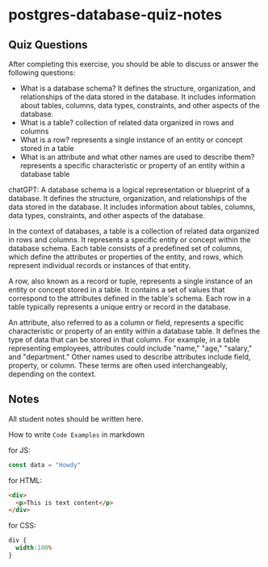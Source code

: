 # postgres-database-quiz-notes

## Quiz Questions

After completing this exercise, you should be able to discuss or answer the following questions:

- What is a database schema?
It defines the structure, organization, and relationships of the data stored in the database. It includes information about tables, columns, data types, constraints, and other aspects of the database.
- What is a table?
collection of related data organized in rows and columns
- What is a row?
represents a single instance of an entity or concept stored in a table
- What is an attribute and what other names are used to describe them?
represents a specific characteristic or property of an entity within a database table

chatGPT:
A database schema is a logical representation or blueprint of a database. It defines the structure, organization, and relationships of the data stored in the database. It includes information about tables, columns, data types, constraints, and other aspects of the database.

In the context of databases, a table is a collection of related data organized in rows and columns. It represents a specific entity or concept within the database schema. Each table consists of a predefined set of columns, which define the attributes or properties of the entity, and rows, which represent individual records or instances of that entity.

A row, also known as a record or tuple, represents a single instance of an entity or concept stored in a table. It contains a set of values that correspond to the attributes defined in the table's schema. Each row in a table typically represents a unique entry or record in the database.

An attribute, also referred to as a column or field, represents a specific characteristic or property of an entity within a database table. It defines the type of data that can be stored in that column. For example, in a table representing employees, attributes could include "name," "age," "salary," and "department." Other names used to describe attributes include field, property, or column. These terms are often used interchangeably, depending on the context.

## Notes

All student notes should be written here.


How to write `Code Examples` in markdown

for JS:
```javascript
const data = "Howdy"
```

for HTML:
```html
<div>
  <p>This is text content</p>
</div>
```

for CSS:
```css
div {
  width:100%
}
```
